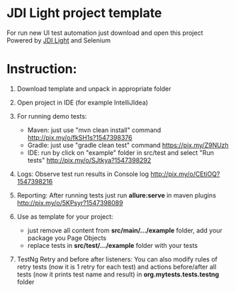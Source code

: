 # JDI Light project template
For run new UI test automation just download and open this project
Powered by [JDI Light](https://github.com/jdi-testing/jdi-light) and Selenium

# Instruction:
1. Download template and unpack in appropriate folder

2. Open project in IDE (for example IntelliJIdea)

3. For running demo tests:
    * Maven: just use "mvn clean install" command http://pix.my/o/fkSH1s?1547398376
    * Gradle: just use "gradle clean test" command https://pix.my/Z9NUzh
    * IDE: run by click on "example" folder in src/test and select "Run tests" http://pix.my/o/SJtkya?1547398292

4. Logs: Observe test run results in Console log
http://pix.my/o/CEtiOQ?1547398216

5. Reporting: After running tests just run **allure:serve** in maven plugins
http://pix.my/o/5KPsyr?1547398089

6. Use as template for your project: 
    * just remove all content from **src/main/.../example** folder, add your package you Page Objects
    * replace tests in **src/test/.../example** folder with your tests

7. TestNg Retry and before after listeners: You can also modify rules of retry tests (now it is 1 retry for each test)
and actions before/after all tests (now it prints test name and result) in **org.mytests.tests.testng** folder

